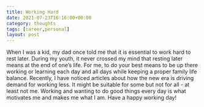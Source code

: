```yaml
---
title: Working Hard
date: 2021-07-23T16:16:00+00:00
category: thoughts
tags: [career,personal]
layout: post
---
```

 
When I was a kid, my dad once told me that it is essential to work hard to rest later. During my youth, it never crossed my mind that resting later means at the end of one’s life. For me, to do your best means to be up there working or learning each day and all days while keeping a proper family life balance. Recently, I have noticed articles about how the new era is driving demand for working less. It might be suitable for some but not for all - at least not me. Working and wanting to do good things every day is what motivates me and makes me what I am. Have a happy working day!
